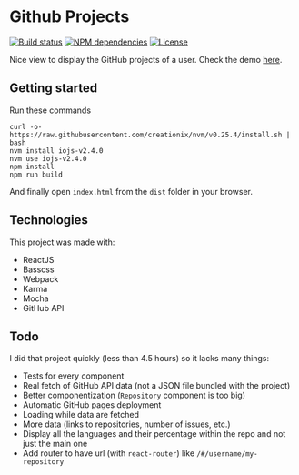 # Github Projects
[![Build status](https://api.travis-ci.org/yrezgui/github-projects.svg)](https://travis-ci.org/yrezgui/github-projects/)
[![NPM dependencies](https://david-dm.org/yrezgui/github-projects.svg)](https://david-dm.org/yrezgui/github-projects)
[![License](https://img.shields.io/github/license/yrezgui/github-projects.svg)](https://github.com/yrezgui/github-projects/blob/master/LICENSE)

Nice view to display the GitHub projects of a user. Check the demo [here](http://www.yrezgui/github-projects).

## Getting started
Run these commands

```
curl -o- https://raw.githubusercontent.com/creationix/nvm/v0.25.4/install.sh | bash
nvm install iojs-v2.4.0
nvm use iojs-v2.4.0
npm install
npm run build
```

And finally open `index.html` from the `dist` folder in your browser.


## Technologies
This project was made with:

 - ReactJS
 - Basscss
 - Webpack
 - Karma
 - Mocha
 - GitHub API

 
## Todo
I did that project quickly (less than 4.5 hours) so it lacks many things:

- Tests for every component
- Real fetch of GitHub API data (not a JSON file bundled with the project)
- Better componentization (`Repository` component is too big)
- Automatic GitHub pages deployment
- Loading while data are fetched
- More data (links to repositories, number of issues, etc.)
- Display all the languages and their percentage within the repo and not just the main one
- Add router to have url (with `react-router`) like `/#/username/my-repository`